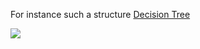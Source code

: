 For instance such a structure [Decision Tree](Decision%20Tree.md)

![](Verification%2037_image_3.png)
